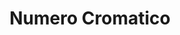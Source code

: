 ---
layout: page
title: Numero Cromatico
description: "Artist | Research centre | Art and neuroscience | Publisher"
img: /assets/img/collaborations/numerocromatico.jpg
imgalt: "Logo of the Numero Cromatico: is shows the text μ(G)"
importance: #1
category: #work
related_publications: false
inline: false
redirect: https://www.numerocromatico.com/
---